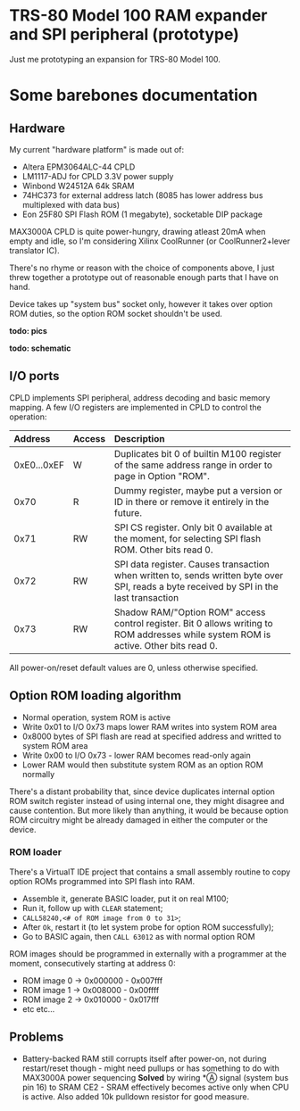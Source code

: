 # TRS-80 Model 100 RAM expander and SPI peripheral (prototype)

Just me prototyping an expansion for TRS-80 Model 100.

# Some barebones documentation
## Hardware
My current "hardware platform" is made out of:
* Altera EPM3064ALC-44 CPLD
* LM1117-ADJ for CPLD 3.3V power supply
* Winbond W24512A 64k SRAM
* 74HC373 for external address latch (8085 has lower address bus multiplexed with data bus)
* Eon 25F80 SPI Flash ROM (1 megabyte), socketable DIP package

MAX3000A CPLD is quite power-hungry, drawing atleast 20mA when empty and idle,
so I'm considering Xilinx CoolRunner (or CoolRunner2+lever translator IC).

There's no rhyme or reason with the choice of components above, I just threw together
a prototype out of reasonable enough parts that I have on hand.

Device takes up "system bus" socket only, however it takes over option ROM duties, so the option ROM socket shouldn't be used.

**todo: pics**

**todo: schematic**

## I/O ports
CPLD implements SPI peripheral, address decoding and basic memory mapping.
A few I/O registers are implemented in CPLD to control the operation:

| Address     | Access | Description  |
|:----------- |:------ |:------------|
| 0xE0...0xEF | W  | Duplicates bit 0 of builtin M100 register of the same address range in order to page in Option "ROM". |
| 0x70        | R  | Dummy register, maybe put a version or ID in there or remove it entirely in the future. |
| 0x71        | RW | SPI CS register. Only bit 0 available at the moment, for selecting SPI flash ROM. Other bits read 0. |
| 0x72        | RW | SPI data register. Causes transaction when written to, sends written byte over SPI, reads a byte received by SPI in the last transaction |
| 0x73        | RW | Shadow RAM/"Option ROM" access control register. Bit 0 allows writing to ROM addresses while system ROM is active. Other bits read 0. |

All power-on/reset default values are 0, unless otherwise specified.

## Option ROM loading algorithm
* Normal operation, system ROM is active
* Write 0x01 to I/O 0x73 maps lower RAM writes into system ROM area
* 0x8000 bytes of SPI flash are read at specified address and writted to system ROM area
* Write 0x00 to I/O 0x73 - lower RAM becomes read-only again
* Lower RAM would then substitute system ROM as an option ROM normally

There's a distant probability that, since device duplicates internal
option ROM switch register instead of using internal one, they might
disagree and cause contention. But more likely than anything, it would
be because option ROM circuitry might be already damaged in either the
computer or the device.

### ROM loader
There's a VirtualT IDE project that contains a small assembly routine
to copy option ROMs programmed into SPI flash into RAM.
* Assemble it, generate BASIC loader, put it on real M100;
* Run it, follow up with `CLEAR` statement;
* `CALL58240,<# of ROM image from 0 to 31>`;
* After `Ok`, restart it (to let system probe for option ROM successfully);
* Go to BASIC again, then `CALL 63012` as with normal option ROM

ROM images should be programmed in externally with a programmer at
the moment, consecutively starting at address 0:
* ROM image 0 -> 0x000000 - 0x007fff
* ROM image 1 -> 0x008000 - 0x00ffff
* ROM image 2 -> 0x010000 - 0x017fff
* etc etc...

## Problems
* Battery-backed RAM still corrupts itself after power-on, not during
restart/reset though - might need pullups or has something to do with
MAX3000A power sequencing
**Solved** by wiring *Ⓐ signal (system bus pin 16) to SRAM CE2 - SRAM
effectively becomes active only when CPU is active. Also added 10k
pulldown resistor for good measure.
